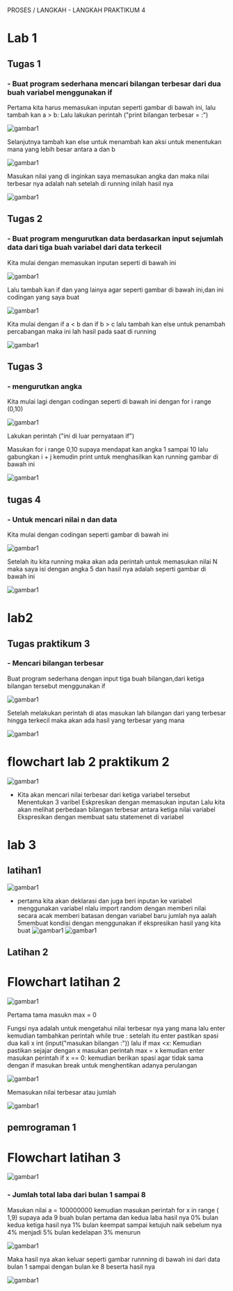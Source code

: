 PROSES / LANGKAH - LANGKAH PRAKTIKUM 4

# Lab 1
## Tugas 1

### - Buat program sederhana mencari bilangan terbesar dari dua buah variabel menggunakan if

Pertama kita harus memasukan inputan  seperti gambar di bawah ini, lalu tambah kan a > b: 
Lalu lakukan perintah ("print bilangan terbesar = :") 

![gambar1](gambar/Gambar1.jpeg)

Selanjutnya tambah kan else untuk menambah kan aksi untuk menentukan mana yang lebih besar antara a dan b

![gambar1](gambar/Gambar2.jpeg)


Masukan nilai yang di inginkan saya memasukan angka dan maka nilai terbesar nya adalah nah setelah di running inilah hasil nya

![gambar1](gambar/Gambar6.jpeg)


##  Tugas 2


### - Buat program mengurutkan data berdasarkan input sejumlah data dari tiga buah variabel dari data terkecil

Kita mulai dengan memasukan inputan seperti di bawah ini

![gambar1](gambar/Gambar3.jpeg)

Lalu tambah kan if dan yang lainya agar seperti gambar di bawah ini,dan ini codingan yang saya buat

![gambar1](gambar/Gambar4.jpeg)

Kita mulai dengan if a < b dan if b > c lalu tambah kan else untuk penambah percabangan maka ini lah hasil pada saat di running

![gambar1](gambar/Gambar5.jpeg)

## Tugas 3

### -  mengurutkan angka 

Kita mulai lagi dengan codingan seperti di bawah ini dengan for i range (0,10)

![gambar1](gambar/Gambar7.jpeg)

Lakukan perintah ("ini di luar pernyataan if")

Masukan for i range 0,10 supaya mendapat kan angka 1 sampai 10 lalu gabungkan i + j kemudin print untuk menghasilkan kan running gambar di bawah ini

![gambar1](gambar/Gambar8.jpeg)

## tugas 4

### - Untuk mencari nilai n dan data 

Kita mulai dengan codingan seperti gambar di bawah ini 

![gambar1](gambar/Gambar11.jpeg)

Setelah itu kita running maka akan ada perintah untuk memasukan nilai N maka saya isi dengan angka 5 dan hasil nya adalah seperti gambar di bawah ini

![gambar1](gambar/Gambar12.jpeg)

# lab2
## Tugas praktikum 3

### - Mencari bilangan terbesar

Buat program sederhana dengan input tiga buah bilangan,dari ketiga bilangan tersebut menggunakan if

![gambar1](gambar/Gambar13.jpeg)

Setelah melakukan perintah di atas masukan lah bilangan dari yang terbesar hingga terkecil maka akan ada hasil yang terbesar yang mana

![gambar1](gambar/Gambar14.jpeg)

# flowchart lab 2 praktikum 2

![gambar1](gambar/GAMBAR20A.png)

- Kita akan mencari nilai terbesar dari ketiga variabel tersebut Menentukan 3 varibel Eskpresikan dengan memasukan inputan Lalu kita akan melihat perbedaan bilangan terbesar antara ketiga nilai variabel Ekspresikan dengan membuat satu statemenet di variabel 

# lab 3
## latihan1 

![gambar1](gambar/GAMBAR20A.png)

- pertama kita akan deklarasi dan juga beri inputan ke variabel menggunakan variabel nlalu import random dengan memberi nilai secara acak  memberi batasan dengan variabel baru jumlah nya aalah 5membuat kondisi dengan menggunakan if ekspresikan hasil yang kita buat
![gambar1](gambar/Gambar15.jpeg)
![gambar1](gambar/Gambar16.jpeg)

## Latihan 2
# Flowchart latihan 2 

![gambar1](gambar/GAMBAR20A.png)


Pertama tama masukn max = 0

Fungsi nya adalah untuk mengetahui nilai terbesar nya yang mana lalu enter kemudian tambahkan perintah while true  : setelah itu enter pastikan spasi dua kali x int (input("masukan bilangan :")) lalu if max <x: 
Kemudian pastikan sejajar dengan x masukan perintah max = x kemudian enter masukan perintah if x == 0: kemudian berikan spasi agar tidak sama dengan if masukan break untuk menghentikan adanya perulangan  

 ![gambar1](gambar/Gambar17.jpeg)

Memasukan nilai terbesar atau jumlah 

![gambar1](gambar/Gambar18.jpeg)

## pemrograman 1

# Flowchart latihan 3

![gambar1](gambar/GAMBAR13A.png)

### - Jumlah total laba dari bulan 1 sampai 8

Masukan nilai a = 100000000 kemudian masukan perintah for x in range ( 1,9) supaya ada 9 buah bulan pertama dan kedua laba hasil nya 0% bulan kedua ketiga hasil nya 1% bulan keempat sampai ketujuh naik sebelum nya 4% menjadi 5% bulan kedelapan 3% menurun 

![gambar1](gambar/Gambar19.jpeg)

Maka hasil nya akan keluar seperti gambar runnning di bawah ini dari data bulan 1 sampai dengan bulan ke 8 beserta hasil nya 

![gambar1](gambar/Gambar20.jpeg)

